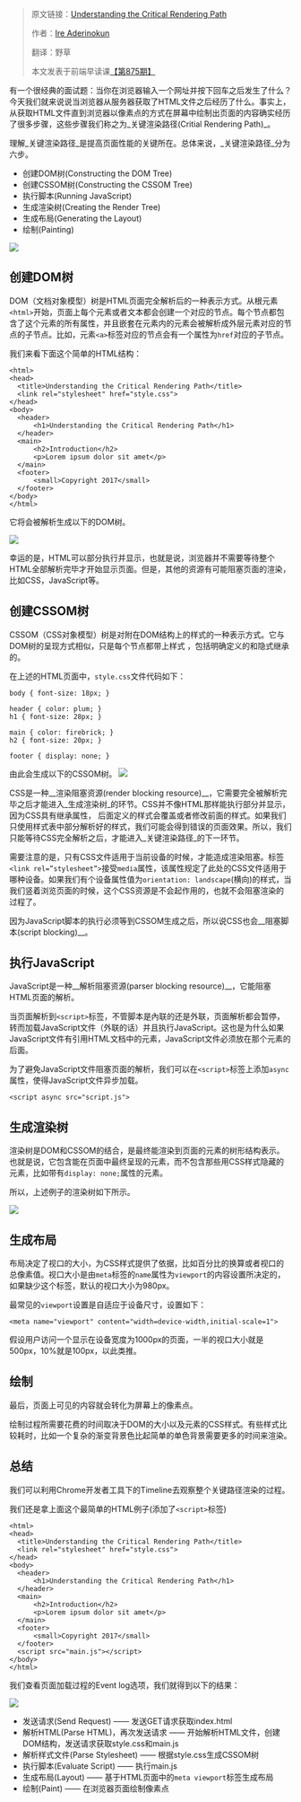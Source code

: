 

> 原文链接：[Understanding the Critical Rendering Path](https://bitsofco.de/understanding-the-critical-rendering-path/) 
> 
> 作者：[Ire Aderinokun](https://www.patreon.com/bitsofcode)
>
> 翻译：野草 
>
> 本文发表于前端早读课[【第875期】](http://mp.weixin.qq.com/s?__biz=MjM5MTA1MjAxMQ==&mid=2651226203&idx=1&sn=c9a13663431d49b408af023766b6456f&chksm=bd4959df8a3ed0c9c2173d58ea35252d72e10c30f1bf2944a969e7c6ebccae8b0340878eb611&mpshare=1&scene=1&srcid=0315fW4GQGd6H3tFB4QHci4P#rd)


有一个很经典的面试题：当你在浏览器输入一个网址并按下回车之后发生了什么？今天我们就来说说当浏览器从服务器获取了HTML文件之后经历了什么。事实上，从获取HTML文件直到浏览器以像素点的方式在屏幕中绘制出页面的内容确实经历了很多步骤，这些步骤我们称之为_关键渲染路径(Critial Rendering Path)_。

理解_关键渲染路径_是提高页面性能的关键所在。总体来说，_关键渲染路径_分为六步。

+ 创建DOM树(Constructing the DOM Tree)
+ 创建CSSOM树(Constructing the CSSOM Tree)
+ 执行脚本(Running JavaScript)
+ 生成渲染树(Creating the Render Tree)
+ 生成布局(Generating the Layout)
+ 绘制(Painting)

![](https://bitsofco.de/content/images/2017/01/CRP-Sequence-Copy.png)

## 创建DOM树

DOM（文档对象模型）树是HTML页面完全解析后的一种表示方式。从根元素`<html>`开始，页面上每个元素或者文本都会创建一个对应的节点。每个节点都包含了这个元素的所有属性，并且嵌套在元素内的元素会被解析成外层元素对应的节点的子节点。比如，元素`<a>`标签对应的节点会有一个属性为`href`对应的子节点。

我们来看下面这个简单的HTML结构：

```
<html>  
<head>  
  <title>Understanding the Critical Rendering Path</title>
  <link rel="stylesheet" href="style.css">
</head>  
<body>  
  <header>
      <h1>Understanding the Critical Rendering Path</h1>
  </header>
  <main>
      <h2>Introduction</h2>
      <p>Lorem ipsum dolor sit amet</p>
  </main>
  <footer>
      <small>Copyright 2017</small>
  </footer>
</body>  
</html>  
```

它将会被解析生成以下的DOM树。

![]( https://bitsofco.de/content/images/2017/01/DOM.png)

幸运的是，HTML可以部分执行并显示，也就是说，浏览器并不需要等待整个HTML全部解析完毕才开始显示页面。但是，其他的资源有可能阻塞页面的渲染，比如CSS，JavaScript等。

## 创建CSSOM树

CSSOM（CSS对象模型）树是对附在DOM结构上的样式的一种表示方式。它与DOM树的呈现方式相似，只是每个节点都带上样式 ，包括明确定义的和隐式继承的。

在上述的HTML页面中，`style.css`文件代码如下：

```
body { font-size: 18px; }

header { color: plum; }  
h1 { font-size: 28px; }

main { color: firebrick; }  
h2 { font-size: 20px; }

footer { display: none; }  
```
由此会生成以下的CSSOM树。
![](https://bitsofco.de/content/images/2017/01/CSSOM.png)

CSS是一种__渲染阻塞资源(render blocking resource)__，它需要完全被解析完毕之后才能进入_生成渲染树_的环节。CSS并不像HTML那样能执行部分并显示，因为CSS具有继承属性， 后面定义的样式会覆盖或者修改前面的样式。如果我们只使用样式表中部分解析好的样式，我们可能会得到错误的页面效果。所以，我们只能等待CSS完全解析之后，才能进入_关键渲染路径_的下一环节。

需要注意的是，只有CSS文件适用于当前设备的时候，才能造成渲染阻塞。标签`<link rel=”stylesheet”>`接受`media`属性，该属性规定了此处的CSS文件适用于哪种设备。如果我们有个设备属性值为`orientation: landscape`(横向)的样式，当我们竖着浏览页面的时候，这个CSS资源是不会起作用的，也就不会阻塞渲染的过程了。

因为JavaScript脚本的执行必须等到CSSOM生成之后，所以说CSS也会__阻塞脚本(script blocking)__。

## 执行JavaScript

JavaScript是一种__解析阻塞资源(parser blocking resource)__，它能阻塞HTML页面的解析。

当页面解析到`<script>`标签，不管脚本是內联的还是外联，页面解析都会暂停，转而加载JavaScript文件（外联的话）并且执行JavaScript。这也是为什么如果JavaScript文件有引用HTML文档中的元素，JavaScript文件必须放在那个元素的后面。

为了避免JavaScript文件阻塞页面的解析，我们可以在`<script>`标签上添加`async`属性，使得JavaScript文件异步加载。
```
<script async src="script.js">
```
## 生成渲染树

渲染树是DOM和CSSOM的结合，是最终能渲染到页面的元素的树形结构表示。也就是说，它包含能在页面中最终呈现的元素，而不包含那些用CSS样式隐藏的元素，比如带有`display: none;`属性的元素。

所以，上述例子的渲染树如下所示。

![](https://bitsofco.de/content/images/2017/01/Render-Tree.png)

## 生成布局

布局决定了视口的大小，为CSS样式提供了依据，比如百分比的换算或者视口的总像素值。视口大小是由`meta`标签的`name`属性为`viewport`的内容设置所决定的，如果缺少这个标签，默认的视口大小为980px。

最常见的`viewport`设置是自适应于设备尺寸，设置如下：
```
<meta name="viewport" content="width=device-width,initial-scale=1">
```
假设用户访问一个显示在设备宽度为1000px的页面，一半的视口大小就是500px，10%就是100px，以此类推。


## 绘制

最后，页面上可见的内容就会转化为屏幕上的像素点。

绘制过程所需要花费的时间取决于DOM的大小以及元素的CSS样式。有些样式比较耗时，比如一个复杂的渐变背景色比起简单的单色背景需要更多的时间来渲染。

## 总结

我们可以利用Chrome开发者工具下的Timeline去观察整个关键路径渲染的过程。

我们还是拿上面这个最简单的HTML例子(添加了`<script>`标签)
```
<html>
<head>  
  <title>Understanding the Critical Rendering Path</title>
  <link rel="stylesheet" href="style.css">
</head>  
<body>  
  <header>
      <h1>Understanding the Critical Rendering Path</h1>
  </header>
  <main>
      <h2>Introduction</h2>
      <p>Lorem ipsum dolor sit amet</p>
  </main>
  <footer>
      <small>Copyright 2017</small>
  </footer>
  <script src="main.js"></script>
</body>  
</html>  
``` 
我们查看页面加载过程的Event log选项，我们就得到以下的结果：

![](https://bitsofco.de/content/images/2017/01/Timeline.png)

+ 发送请求(Send Request) —— 发送GET请求获取index.html
+ 解析HTML(Parse HTML)，再次发送请求 —— 开始解析HTML文件，创建DOM结构，发送请求获取style.css和main.js
+ 解析样式文件(Parse Stylesheet) —— 根据style.css生成CSSOM树
+ 执行脚本(Evaluate Script) —— 执行main.js
+ 生成布局(Layout) —— 基于HTML页面中的`meta viewport`标签生成布局
+ 绘制(Paint) —— 在浏览器页面绘制像素点









